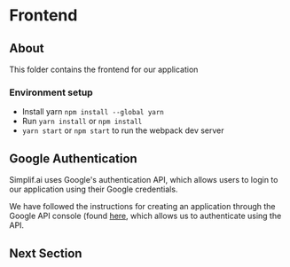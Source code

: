 # Frontend

## About
This folder contains the frontend for our application

### Environment setup

* Install yarn `npm install --global yarn`
* Run `yarn install` or `npm install`
* `yarn start` or `npm start` to run the webpack dev server

## Google Authentication

Simplif.ai uses Google's authentication API, which allows users to login to our application using their Google credentials.

We have followed the instructions for creating an application through the Google API console (found [here](https://aws.amazon.com/getting-started/tutorials/create-mysql-db/), which allows us to authenticate using the API.

## Next Section
